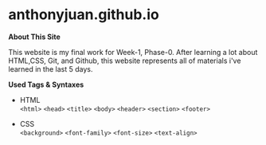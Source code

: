# anthonyjuan.github.io

**About This Site**

This website is my final work for Week-1, Phase-0. After learning a lot about HTML,CSS, Git, and Github, this website represents all of materials i've learned in the last 5 days.

**Used Tags & Syntaxes**

* HTML  
`<html>`  `<head>`  `<title>`  `<body>`  `<header>`  `<section>`  `<footer>`

* CSS  
`<background>`  `<font-family>`  `<font-size>`  `<text-align>`  